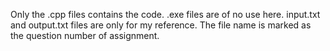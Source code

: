 Only the .cpp files contains the code.
.exe files are of no use here.
input.txt and output.txt files are only for my reference.
The file name is marked as the question number of assignment.
